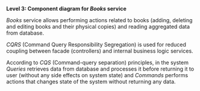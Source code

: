 **Level 3: Component diagram for *Books* service**

*Books* service allows performing actions related to books (adding, deleting and editing books and their physical copies) and reading aggregated data from database.

*CQRS* (Command Query Responsibility Segregation) is used for reduced coupling between facade (controllers) and internal business logic services. 

According to *CQS* (Command-query separation) principles, in the system *Queries* retrieves data from database and processes it before returning it to user (without any side effects on system state) and *Commands* performs actions that changes state of the system without returning any data.